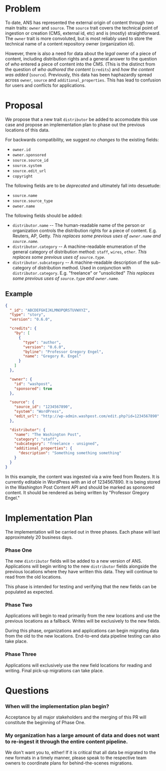 # Problem

To date, ANS has represented the external origin of content through two main traits: `owner` and `source`.  The `source` trait covers the technical point of ingestion or creation (CMS, external id, etc) and is (mostly) straightforward. The `owner` trait is more convoluted, but is most reliably used to store the technical name of a content repository owner (organization id).

However, there is also a need for data about the *legal* owner of a piece of content, including distribution rights and a general answer to the question of *who* entered a piece of content into the CMS. (This is the distinct from the question of *who authored the content* (`credits`) and *how the content was added* (`source`). Previously, this data has been haphazardly spread across `owner`, `source` and `additional_properties`. This has lead to confusion for users and conflicts for applications.

# Proposal

We propose that a new trait `distributor` be added to accomodate this use case and propose an implementation plan to phase out the previous locations of this data.

For backwards compatibility, we suggest *no changes* to the existing fields:
  * `owner.id`
  * `owner.sponsored`
  * `source.source_id`
  * `source.system`
  * `source.edit_url`
  * `copyright`

The following fields are to be *deprecated* and ultimately fall into desuetude:
  * `source.name`
  * `source.source_type`
  * `owner.name`

The following fields should be added:
  * `distributor.name` -- The human-readable name of the person or organization controls the distribution rights for a piece of content. E.g. Reuters, AP, Getty. *This replaces some previous uses of `owner.name` and `source.name`.*
  * `distributor.category` -- A machine-readable enumeration of the general category of distribution method: `staff`, `wires`, `other`.  *This replaces some previous uses of `source.type`.*
  * `distributor.subcategory` -- A machine-readable description of the sub-category of distribution method. Used in conjunction with `distributor.category`. E.g. "freelance" or "unsolicited" *This replaces some previous uses of `source.type` and `owner.name`.*


## Example
```json
{
  "_id": "ABCDEFGHIJKLMNOPQRSTUVWXYZ",
  "type": "story",
  "version": "0.6.0",

  "credits": {
    "by": [
      {
        "type": "author",
        "version": "0.6.0",
        "byline": "Professor Gregory Engel",
        "name": "Gregory R. Engel"
      }
    ]
  },

  "owner": {
    "id": "washpost",
    "sponsored": true
  },

  "source": {
    "source_id": "1234567890",
    "system": "WordPress",
    "edit_url": "http://wp-admin.washpost.com/edit.php?id=1234567890"
  },

  "distributor": {
    "name": "The Washington Post",
    "category": "staff",
    "subcategory": "freelance - unsigned",
    "additional_properties": {
      "description": "Something something something"
    }
  }
}
```

In this example, the content was ingested via a wire feed from Reuters. It is currently editable in WordPress with an id of 1234567890.  It is being stored in the Washington Post Content API and should be marked as sponsored content. It should be rendered as being written by "Professor Gregory Engel."


# Implementation Plan

The implementation will be carried out in three phases.  Each phase will last approximately 20 business days.

### Phase One

The new `distributor` fields will be added to a new version of ANS. Applications will begin writing to the new `distributor` fields alongside the previous locations where they have written this data. They will continue to read from the old locations.

This phase is intended for testing and verifying that the new fields can be populated as expected.

### Phase Two

Applications will begin to read primarily from the new locations and use the previous locations as a fallback.  Writes will be exclusively to the new fields.

During this phase, organizations and applications can begin migrating data from the old to the new locations. End-to-end data pipeline testing can also take place.

### Phase Three

Applications will exclusively use the new field locations for reading and writing. Final pick-up migrations can take place.



# Questions

### When will the implementation plan begin?

Acceptance by all major stakeholders and the merging of this PR will constitute the beginning of Phase One.

### My organization has a large amount of data and does not want to re-ingest it through the entire content pipeline.

We don't want you to, either! If it is critical that all data be migrated to the new formats in a timely manner, please speak to the respective team owners to coordinate plans for behind-the-scenes migrations.
